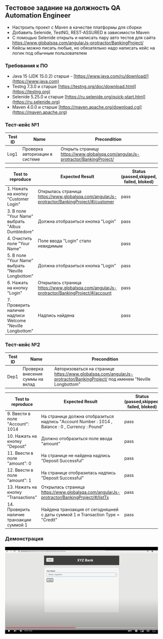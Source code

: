## Тестовое задание на должность QA Automation Engineer 
- Настроить проект с Maven в качестве платформы для сборки
- Добавить Selenide, TestNG, REST-ASSURED в зависимости Maven
- С помощью Selenide открыть и написать пару авто тестов для сайта https://www.globalsqa.com/angularJs-protractor/BankingProject/
- Кейсы можно писать любые, но обязательно надо написать кейс на логин под обычным пользователем

### Требования к ПО
- Java 15 (JDK 15.0.2) старше - [https://www.java.com/ru/download/](https://www.java.com)
- Testng 7.3.0 и старше [https://testng.org/doc/download.html](https://testng.org)
- Selenide 5.25.0 и старше [https://ru.selenide.org/quick-start.html](https://ru.selenide.org)
- Maven 4.0.0 и старше [https://maven.apache.org/download.cgi](https://maven.apache.org)

### Тест-кейс №1

| Test ID  | Name                                             |  Precondition                           |                    
| -------- | ------------------------------------------------ |-----------------------------------------|  
| Log1     | Проверка авторизации в системе                   |Открыть страницу https://www.globalsqa.com/angularJs-protractor/BankingProject/              |

|Test to reproduce         |	Expected Result	            |Status (passed,skipped, failed, bloked)|
| ------------------------ | ------------------------------ | ---------- | 
|1. Нажать на кнопку "Сustomer Login"|	Открылась страница https://www.globalsqa.com/angularJs-protractor/BankingProject/#/customer|	pass|
|3. В поле "Your Name" выбрать "Albus Dumbledore"|	Должна отобразиться кнопка "Login"| 	pass|
|4. Очистить поле "Your Name" |	Поле ввода "Login" стало невидимым|	pass|
|5. В поле "Your Name" выбрать "Neville Longbottom"|	Должна отобразиться кнопка "Login"|	pass|
|6. Нажать на кнопку "Login"|	Открылась страница https://www.globalsqa.com/angularJs-protractor/BankingProject/#/account|	pass|
|7. Проверить наличие надписи Welcome "Neville Longbottom" |	Надпись найдена|	pass|


### Тест-кейс №2

| Test ID  | Name                                             | Precondition             |                      
| -------- | ------------------------------------------------ |--------------------------|   
| Dep1     | Проверка внесения суммы на вклад                 |Авторизоваться на странице https://www.globalsqa.com/angularJs-protractor/BankingProject/ под именем "Neville Longbottom"                          |

|Test to reproduce|	Expected Result	                        |Status (passed,skipped, failed, bloked)|
| --------------- | ----------------------------------------| --------- | 
|9. Ввести в поле "Account": 1014|	На странице должна отобразиться надпись "Account Number : 1014 , Balance : 0 , Currency : Pound"|	pass|
|10. Нажать на кнопку "Deposit"|	Должно отобразиться поле ввода "amount"|	pass|
|11. Ввести в поле "amount": 0|	На странице не найдена надпись "Deposit Successful" |	pass|
|12. Ввести в поле "amount": 1|	На странице отобразилась надпись "Deposit Successful"|	pass|
|13. Нажать на кнопку "Transactions"| Открылась страница https://www.globalsqa.com/angularJs-protractor/BankingProject/#/listTx|	pass|
|14. Проверить наличие транзакции суммой 1| Найдена транзакция от сегодняшней с даты суммой 1 и Transaction Type = "Credit" |	pass|

### Демонстрация

[![Watch the video](for__video.png)](https://youtu.be/4IMbqyhpB1U)

